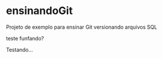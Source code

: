 # ensinandoGit
Projeto de exemplo para ensinar Git versionando arquivos SQL

teste
funfando?

Testando...
